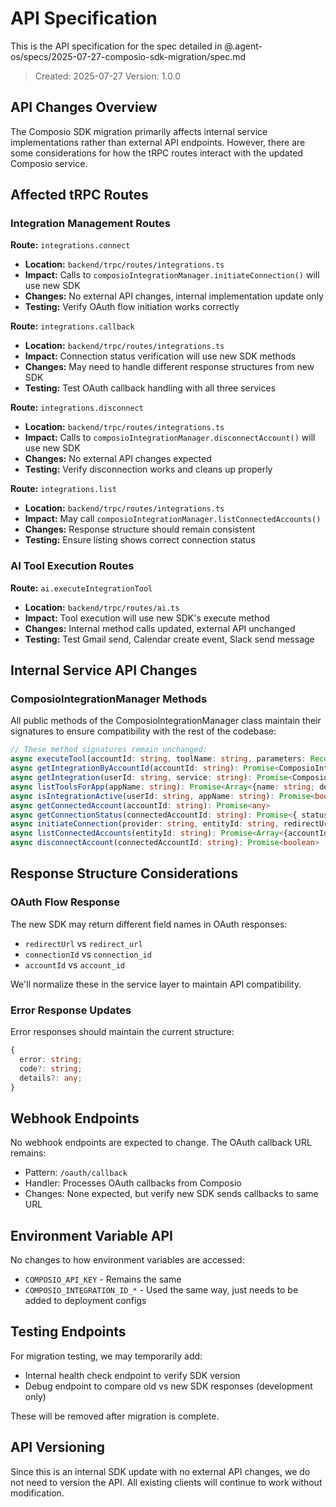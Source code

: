 # API Specification

This is the API specification for the spec detailed in @.agent-os/specs/2025-07-27-composio-sdk-migration/spec.md

> Created: 2025-07-27
> Version: 1.0.0

## API Changes Overview

The Composio SDK migration primarily affects internal service implementations rather than external API endpoints. However, there are some considerations for how the tRPC routes interact with the updated Composio service.

## Affected tRPC Routes

### Integration Management Routes

**Route:** `integrations.connect`
- **Location:** `backend/trpc/routes/integrations.ts`
- **Impact:** Calls to `composioIntegrationManager.initiateConnection()` will use new SDK
- **Changes:** No external API changes, internal implementation update only
- **Testing:** Verify OAuth flow initiation works correctly

**Route:** `integrations.callback`
- **Location:** `backend/trpc/routes/integrations.ts`
- **Impact:** Connection status verification will use new SDK methods
- **Changes:** May need to handle different response structures from new SDK
- **Testing:** Test OAuth callback handling with all three services

**Route:** `integrations.disconnect`
- **Location:** `backend/trpc/routes/integrations.ts`
- **Impact:** Calls to `composioIntegrationManager.disconnectAccount()` will use new SDK
- **Changes:** No external API changes expected
- **Testing:** Verify disconnection works and cleans up properly

**Route:** `integrations.list`
- **Location:** `backend/trpc/routes/integrations.ts`
- **Impact:** May call `composioIntegrationManager.listConnectedAccounts()`
- **Changes:** Response structure should remain consistent
- **Testing:** Ensure listing shows correct connection status

### AI Tool Execution Routes

**Route:** `ai.executeIntegrationTool`
- **Location:** `backend/trpc/routes/ai.ts`
- **Impact:** Tool execution will use new SDK's execute method
- **Changes:** Internal method calls updated, external API unchanged
- **Testing:** Test Gmail send, Calendar create event, Slack send message

## Internal Service API Changes

### ComposioIntegrationManager Methods

All public methods of the ComposioIntegrationManager class maintain their signatures to ensure compatibility with the rest of the codebase:

```typescript
// These method signatures remain unchanged:
async executeTool(accountId: string, toolName: string, parameters: Record<string, any>): Promise<any>
async getIntegrationByAccountId(accountId: string): Promise<ComposioIntegration | null>
async getIntegration(userId: string, service: string): Promise<ComposioIntegration | null>
async listToolsForApp(appName: string): Promise<Array<{name: string; description?: string; parameters?: Record<string, any>}>>
async isIntegrationActive(userId: string, appName: string): Promise<boolean>
async getConnectedAccount(accountId: string): Promise<any>
async getConnectionStatus(connectedAccountId: string): Promise<{ status: string; isActive: boolean } | null>
async initiateConnection(provider: string, entityId: string, redirectUrl?: string): Promise<{ redirectUrl: string; connectionId: string }>
async listConnectedAccounts(entityId: string): Promise<Array<{accountId: string; appName: string; status: string; isActive: boolean}>>
async disconnectAccount(connectedAccountId: string): Promise<boolean>
```

## Response Structure Considerations

### OAuth Flow Response
The new SDK may return different field names in OAuth responses:
- `redirectUrl` vs `redirect_url`
- `connectionId` vs `connection_id`
- `accountId` vs `account_id`

We'll normalize these in the service layer to maintain API compatibility.

### Error Response Updates
Error responses should maintain the current structure:
```typescript
{
  error: string;
  code?: string;
  details?: any;
}
```

## Webhook Endpoints

No webhook endpoints are expected to change. The OAuth callback URL remains:
- Pattern: `/oauth/callback`
- Handler: Processes OAuth callbacks from Composio
- Changes: None expected, but verify new SDK sends callbacks to same URL

## Environment Variable API

No changes to how environment variables are accessed:
- `COMPOSIO_API_KEY` - Remains the same
- `COMPOSIO_INTEGRATION_ID_*` - Used the same way, just needs to be added to deployment configs

## Testing Endpoints

For migration testing, we may temporarily add:
- Internal health check endpoint to verify SDK version
- Debug endpoint to compare old vs new SDK responses (development only)

These will be removed after migration is complete.

## API Versioning

Since this is an internal SDK update with no external API changes, we do not need to version the API. All existing clients will continue to work without modification.
